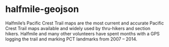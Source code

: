# halfmile-geojson

Halfmile’s Pacific Crest Trail maps are the most current and accurate Pacific Crest Trail maps available and widely used by thru-hikers and section hikers. Halfmile and many other volunteers have spent months with a GPS logging the trail and marking PCT landmarks from 2007 – 2014.
